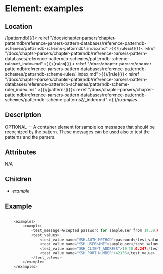 ---
---
<!-- DISCLAIMER: This file is based on the syslog-ng Open Source Edition documentation https://github.com/balabit/syslog-ng-ose-guides/commit/2f4a52ee61d1ea9ad27cb4f3168b95408fddfdf2 and is used under the terms of The syslog-ng Open Source Edition Documentation License. The file has been modified by Axoflow. -->
# Element: examples


## Location

/[patterndb]({{< relref "/docs/chapter-parsers/chapter-patterndb/reference-parsers-pattern-databases/reference-patterndb-schemes/patterndb-scheme-patterndb/_index.md" >}})/[ruleset]({{< relref "/docs/chapter-parsers/chapter-patterndb/reference-parsers-pattern-databases/reference-patterndb-schemes/patterndb-scheme-ruleset/_index.md" >}})/[rules]({{< relref "/docs/chapter-parsers/chapter-patterndb/reference-parsers-pattern-databases/reference-patterndb-schemes/patterndb-scheme-rules/_index.md" >}})/[rule]({{< relref "/docs/chapter-parsers/chapter-patterndb/reference-parsers-pattern-databases/reference-patterndb-schemes/patterndb-scheme-rule/_index.md" >}})/[patterns]({{< relref "/docs/chapter-parsers/chapter-patterndb/reference-parsers-pattern-databases/reference-patterndb-schemes/patterndb-scheme-patterns2/_index.md" >}})/*examples*



## Description

OPTIONAL — A container element for sample log messages that should be recognized by the pattern. These messages can be used also to test the patterns and the parsers.



## Attributes

N/A



## Children

  - *example*


## Example

```c

    <examples>
        <example>
            <test_message>Accepted password for sampleuser from 10.50.0.247 port 42156 ssh2</test_message>
            <test_values>
                <test_value name="SSH.AUTH_METHOD">password</test_value>
                <test_value name="SSH_USERNAME">sampleuser</test_value>
                <test_value name="SSH_CLIENT_ADDRESS">10.50.0.247</test_value>
                <test_value name="SSH_PORT_NUMBER">42156</test_value>
            </test_values>
        </example>
    </examples>

```



